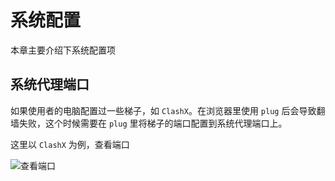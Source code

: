 # 系统配置

本章主要介绍下系统配置项

## 系统代理端口

如果使用者的电脑配置过一些梯子，如 `ClashX`。在浏览器里使用 `plug` 后会导致翻墙失败，这个时候需要在 `plug` 里将梯子的端口配置到系统代理端口上。

这里以 `ClashX` 为例，查看端口

![查看端口](https://g.gumingnc.com/u/OTwQoZZ/20241024194737.jpg)